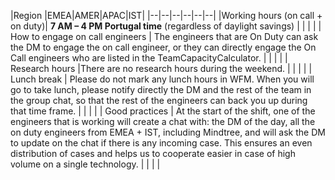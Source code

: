 

|Region  |EMEA|AMER|APAC|IST|
|--|--|--|--|--|--|
|Working hours (on call + on duty)| **7 AM – 4 PM Portugal time** (regardless of daylight savings) |  |  |  |
| How to engage on call engineers | The engineers that are On Duty can ask the DM to engage the on call engineer, or they can directly engage the On Call engineers who are listed in the TeamCapacityCalculator.  |  |  |  |
| Research hours |There are no research hours during the weekend.  |  |  |  |
| Lunch break | Please do not mark any lunch hours in WFM. When you will go to take lunch, please notify directly the DM and the rest of the team in the group chat, so that the rest of the engineers can back you up during that time frame. |  |  |  |
| Good practices | At the start of the shift, one of the engineers that is working will create a chat with: the DM of the day, all the on duty engineers from EMEA + IST, including Mindtree, and will ask the DM to update on the chat if there is any incoming case. This ensures an even distribution of cases and helps us to cooperate easier in case of high volume on a single technology. |  |  |  |

